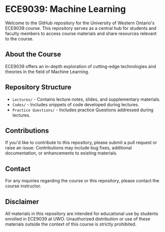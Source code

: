 
# ECE9039: Machine Learning

Welcome to the GitHub repository for the University of Western Ontario's ECE9039 course. This repository serves as a central hub for students and faculty members to access course materials and share resources relevant to the course.

## About the Course

ECE9039 offers an in-depth exploration of cutting-edge technologies and theories in the field of Machine Learning.

## Repository Structure

- `Lectures/` - Contains lecture notes, slides, and supplementary materials.
- `Codes/` - Includes snippets of code developed during lectures.
- `Practice Questions/` - Includes practice Questions addressed during lectures.

## Contributions

If you'd like to contribute to this repository, please submit a pull request or raise an issue. Contributions may include bug fixes, additional documentation, or enhancements to existing materials.

## Contact

For any inquiries regarding the course or this repository, please contact the course instructor.

## Disclaimer

All materials in this repository are intended for educational use by students enrolled in ECE9039 at UWO. Unauthorized distribution or use of these materials outside the context of this course is strictly prohibited.
